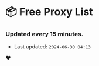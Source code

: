 # :package: Free Proxy List
### Updated every 15 minutes.

- Last updated: `2024-06-30 04:13`

:heart:

